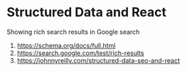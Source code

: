 # Structured Data and React

Showing rich search results in Google search

1. <https://schema.org/docs/full.html>
1. <https://search.google.com/test/rich-results>
1. <https://johnnyreilly.com/structured-data-seo-and-react>
